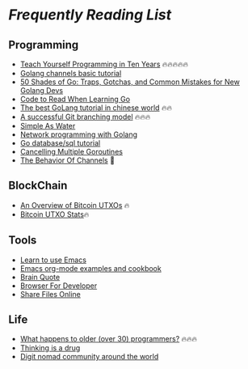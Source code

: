 # *Frequently Reading List*

## Programming

- [Teach Yourself Programming in Ten Years](http://norvig.com/21-days.html#answers) 🔥🔥🔥🔥🔥
- [Golang channels basic  tutorial](https://guzalexander.com/2013/12/06/golang-channels-tutorial.html)
- [50 Shades of Go: Traps, Gotchas, and Common Mistakes for New Golang Devs](http://devs.cloudimmunity.com/gotchas-and-common-mistakes-in-go-golang/)
- [Code to Read When Learning Go](https://www.somethingsimilar.com/2013/12/26/code-to-read-when-learning-go/)
- [The best GoLang tutorial in chinese world](https://draveness.me/golang/) 🔥🔥
- [A successful Git branching model](https://nvie.com/posts/a-successful-git-branching-model/) 🔥🔥🔥
- [Simple As Water](https://simpleaswater.com/)
- [Network programming with Golang](https://ipfs.io/ipfs/QmfYeDhGH9bZzihBUDEQbCbTc5k5FZKURMUoUvfmc27BwL/index.html)
- [Go database/sql tutorial](http://go-database-sql.org/index.html)
- [Cancelling Multiple Goroutines](https://chilts.org/cancelling-multiple-goroutes/)
- [The Behavior Of Channels](https://www.ardanlabs.com/blog/2017/10/the-behavior-of-channels.html)  🌾

## BlockChain

- [An Overview of Bitcoin UTXOs](https://eklitzke.org/an-overview-of-bitcoin-utxos) 🔥
- [Bitcoin UTXO Stats](https://utxo-stats.com/)🔥

## Tools

- [Learn to use Emacs](https://cestlaz.github.io/stories/emacs/)
- [Emacs org-mode examples and cookbook](http://ehneilsen.net/notebook/orgExamples/org-examples.html)
- [Brain Quote](https://www.brainyquote.com/)
- [Browser For Developer](https://quickref.dev/)
- [Share Files Online](https://sendfiles.online/)

## Life

- [What happens to older (over 30) programmers?](https://www.zhihu.com/question/367880694/answer/1155422395) 🔥🔥🔥
- [Thinking is a drug](https://guzalexander.com/2012/12/17/thinking-is-a-drug.html)
- [Digit nomad community around the world](https://nomadlist.com/)